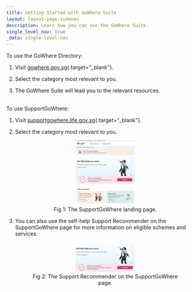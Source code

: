 ```yaml
---
title: Getting Started with GoWhere Suite
layout: layout-page-sidenav
description: Learn how you can use the GoWhere Suite.
single_level_nav: true
_data: single-level-nav
---
```


To use the GoWhere Directory:

1. Visit [gowhere.gov.sg](https://www.gowhere.gov.sg){:target="_blank"}.

2. Select the category most relevant to you.

3. The GoWhere Suite will lead you to the relevant resources.

<br/>
To use SupportGoWhere:

1. Visit [supportgowhere.life.gov.sg](https://supportgowhere.life.gov.sg){:target="_blank"}.
2. Select the category most relevant to you.
   <figure style="text-align: center">
     <img
       src="/assets/img/GoWhere-SupportGoWhere.png" width="40%" height="40%"
     />
	     <figcaption>Fig 1: The SupportGoWhere landing page.</figcaption>
   </figure>

3. You can also use the self-help Support Recommender on the SupportGoWhere page for more information on eligible schemes and services.
   <figure style="text-align: center">
     <img
       src="/assets/img/GoWhere-Support-Recommender.png" width="40%" height="40%"
     />
	     <figcaption>Fig 2: The Support Recommender on the SupportGoWhere page.</figcaption>
   </figure>

